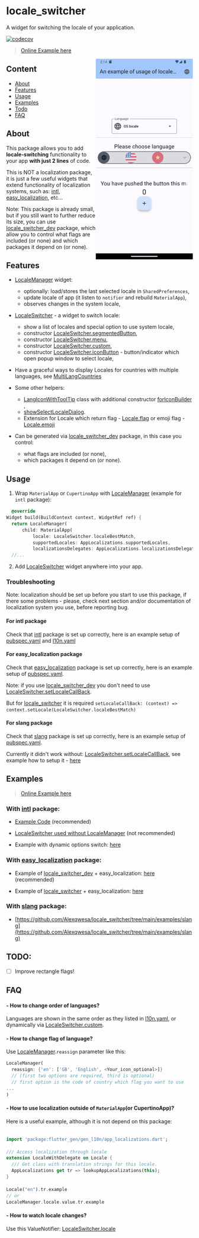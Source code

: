 # locale_switcher

A widget for switching the locale of your application.

[![codecov](https://codecov.io/gh/Alexqwesa/locale_switcher/graph/badge.svg?token=2F9HPWGCQE)](https://codecov.io/gh/Alexqwesa/locale_switcher)
> [Online Example here](https://alexqwesa.github.io/locale_switcher/)

<img align="right" src="https://raw.githubusercontent.com/alexqwesa/locale_switcher/master/screenshot.gif" width="262" height="540">

## Content

- [About](#about)
- [Features](#features)
- [Usage](#usage)
- [Examples](#examples)
- [Todo](#todo)
- [FAQ](#faq)

## About

This package allows you to add **locale-switching** functionality to your app **with just 2 lines** of code.

This is NOT a localization package, it is just a few useful widgets that extend 
functionality of localization systems, such as: [intl](https://pub.dev/packages/intl), 
[easy_localization](https://pub.dev/packages/easy_localization), etc...

Note: This package is already small, but if you still want to further reduce its size,
you can use [locale_switcher_dev](https://pub.dev/packages/locale_switcher_dev) package,
which allow you to control what flags are included (or none) 
and which packages it depend on (or none).

## Features

- [LocaleManager](https://pub.dev/documentation/locale_switcher/latest/locale_switcher/LocaleManager-class.html) widget:
    - optionally: load/stores the last selected locale in `SharedPreferences`,
    - update locale of app (it listen to `notifier` and rebuild `MaterialApp`),
    - observes changes in the system locale,

- [LocaleSwitcher](https://pub.dev/documentation/locale_switcher/latest/locale_switcher/LocaleSwitcher-class.html) - 
a widget to switch locale:
    - show a list of locales and special option to use system locale,
    - constructor [LocaleSwitcher.segmentedButton](https://pub.dev/documentation/locale_switcher/latest/locale_switcher/LocaleSwitcher/LocaleSwitcher.segmentedButton.html),
    - constructor [LocaleSwitcher.menu](https://pub.dev/documentation/locale_switcher/latest/locale_switcher/LocaleSwitcher/LocaleSwitcher.menu.html),
    - constructor [LocaleSwitcher.custom](https://pub.dev/documentation/locale_switcher/latest/locale_switcher/LocaleSwitcher/LocaleSwitcher.custom.html),
    - constructor [LocaleSwitcher.iconButton](https://pub.dev/documentation/locale_switcher/latest/locale_switcher/LocaleSwitcher/LocaleSwitcher.iconButton.html) - button/indicator which open popup window to select locale,

- Have a graceful ways to display Locales for countries with multiple languages, see [MultiLangCountries](https://pub.dev/documentation/locale_switcher/latest/locale_switcher/MultiLangCountries.html) 

- Some other helpers:
    - [LangIconWithToolTip](https://pub.dev/documentation/locale_switcher/latest/locale_switcher/LocaleSwitcher-class.html)
      class with additional constructor [forIconBuilder](https://pub.dev/documentation/locale_switcher/latest/locale_switcher/LangIconWithToolTip/LangIconWithToolTip.forIconBuilder.html) ,
    - [showSelectLocaleDialog](https://pub.dev/documentation/locale_switcher/latest/locale_switcher/showSelectLocaleDialog.html).
    - Extension for Locale which return flag - [Locale.flag](https://pub.dev/documentation/locale_switcher/latest/locale_switcher/LocaleFlag.html)  or emoji flag - [Locale.emoji](https://pub.dev/documentation/locale_switcher/latest/locale_switcher/LocaleFlag.html) 

- Can be generated via [locale_switcher_dev](https://pub.dev/packages/locale_switcher_dev) 
package, in this case you control:
  - what flags are included (or none),
  - which packages it depend on (or none).

## Usage

1) Wrap `MaterialApp` or `CupertinoApp`
   with [LocaleManager](https://pub.dev/documentation/locale_switcher/latest/locale_switcher/LocaleManager-class.html)
   (example for `intl` package):

```dart
  @override
Widget build(BuildContext context, WidgetRef ref) {
  return LocaleManager(
      child: MaterialApp(
          locale: LocaleSwitcher.localeBestMatch,
          supportedLocales: AppLocalizations.supportedLocales,
          localizationsDelegates: AppLocalizations.localizationsDelegates,
  //...
```

2) Add [LocaleSwitcher](https://pub.dev/documentation/locale_switcher/latest/locale_switcher/LocaleSwitcher-class.html)
   widget anywhere into your app.

### Troubleshooting

Note: localization should be set up before you start to use this package,
if there some problems - please, check next section and/or documentation of localization system you use,
before reporting bug.

#### For intl package

Check that [intl](https://pub.dev/packages/intl) package is set up correctly,
here is an example setup of [pubspec.yaml](example/pubspec.yaml)
and [l10n.yaml](example/l10n.yaml)

#### For easy_localization package

Check that [easy_localization](https://pub.dev/packages/easy_localization) package is set up correctly,
here is an example setup of [pubspec.yaml](examples/easy_localization/pubspec.yaml).

Note: if you use [locale_switcher_dev](https://pub.dev/packages/locale_switcher_dev)
you don't need to
use [LocaleSwitcher.setLocaleCallBack](https://pub.dev/documentation/locale_switcher/latest/locale_switcher/LocaleSwitcher/LocaleSwitcher.custom.html).

But for [locale_switcher](https://pub.dev/packages/locale_switcher) it is required
`setLocaleCallBack: (context) => context.setLocale(LocaleSwitcher.localeBestMatch)`

#### For slang package

Check that [slang](https://pub.dev/packages/slang) package is set up correctly,
here is an example setup of [pubspec.yaml](examples/slang/pubspec.yaml).

Currently it didn't work without: [LocaleSwitcher.setLocaleCallBack](https://pub.dev/documentation/locale_switcher/latest/locale_switcher/LocaleSwitcher/LocaleSwitcher.custom.html),
see example how to setup it - [here](https://github.com/Alexqwesa/locale_switcher/tree/main/examples/slang/lib/main.dart)


## Examples

> [Online Example here](https://alexqwesa.github.io/locale_switcher/)

### With [intl](https://pub.dev/packages/intl) package:

- [Example Code](https://github.com/Alexqwesa/locale_switcher/blob/main/example/lib/main.dart) (recommended)

- [LocaleSwitcher used without LocaleManager](https://github.com/Alexqwesa/locale_switcher/blob/main/example/lib/main_without_locale_manager.dart)
  (not recommended)

- Example with dynamic options switch:
  [here](https://github.com/Alexqwesa/locale_switcher/blob/main/example/lib/main_with_dynamic_options.dart)

### With [easy_localization](https://pub.dev/packages/easy_localization) package:

- Example of [locale_switcher_dev](https://pub.dev/packages/locale_switcher_dev) + easy_localization:
  [here](https://github.com/Alexqwesa/locale_switcher/tree/builder/examples/easy_localization) (recommended)

- Example of [locale_switcher](https://pub.dev/packages/locale_switcher) + easy_localization:
  [here](https://github.com/Alexqwesa/locale_switcher/tree/main/examples/easy_localization)

### With [slang](https://pub.dev/packages/slang) package:

- [https://github.com/Alexqwesa/locale_switcher/tree/main/examples/slang](https://github.com/Alexqwesa/locale_switcher/tree/main/examples/slang)

## TODO:

- [ ] Improve rectangle flags!

[//]: # (- [ ] width and heigth instead of radius?)

[//]: # (- [ ] detect cupertino/material in dev package)

## FAQ

#### - How to change order of languages?

Languages are shown in the same order as they listed in [l10n.yaml](example/l10n.yaml),
or dynamically
via [LocaleSwitcher.custom](https://pub.dev/documentation/locale_switcher/latest/locale_switcher/LocaleSwitcher/LocaleSwitcher.custom.html).

#### - How to change flag of language?

Use [LocaleManager](https://pub.dev/documentation/locale_switcher/latest/locale_switcher/LocaleManager-class.html).`reassign`
parameter like this:

```dart
LocaleManager(
  reassign: {'en': ['GB', 'English', <Your_icon_optional>]}
  // (first two options are required, third is optional)
  // first option is the code of country which flag you want to use
...
)
```

#### - How to use localization outside of `MaterialApp`(or CupertinoApp)?

Here is a useful example, although it is not depend on this package:

```dart

import 'package:flutter_gen/gen_l10n/app_localizations.dart';

/// Access localization through locale
extension LocaleWithDelegate on Locale {
  /// Get class with translation strings for this locale.
  AppLocalizations get tr => lookupAppLocalizations(this);
}

Locale("en").tr.example
// or 
LocaleManager.locale.value.tr.example
```

#### - How to watch locale changes?

Use this ValueNotifier<Locale>: [LocaleSwitcher.locale](https://pub.dev/documentation/locale_switcher/latest/locale_switcher/LocaleSwitcher/locale.html)
